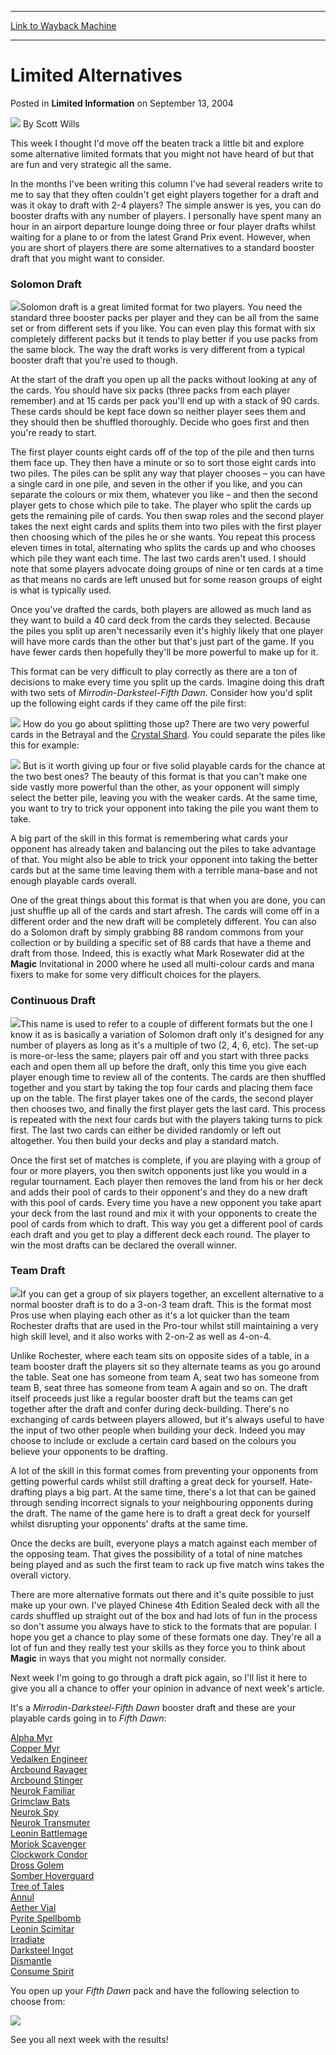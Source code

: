 
---
[Link to Wayback Machine](https://web.archive.org/web/20170311220606/http://magic.wizards.com/en/articles/archive/limited-information/limited-alternatives-2004-09-13-0)

[_metadata_:author]:- "Scott Wills"
[_metadata_:description]:- "This week I thought I'd move off the beaten track a little bit and explore some alternative limited formats that you might not have heard of but that are fun and very strategic all the same."
[_metadata_:generator]:- "Drupal 7 (http://drupal.org)"
[_metadata_:node]:- "622771"
[_metadata_:publish_date]:- "2004-09-13"
[_metadata_:source]:- "div-main-content"
[_metadata_:title]:- "Limited Alternatives"
[_metadata_:wayback_capture_timestamp]:- "2017-03-11 22:06:06"
[_metadata_:wayback_raw_url]:- "https://web.archive.org/web/20170311220606id_/http://magic.wizards.com/en/articles/archive/limited-information/limited-alternatives-2004-09-13-0"
[_metadata_:wayback_url]:- "http://magic.wizards.com/en/articles/archive/limited-information/limited-alternatives-2004-09-13-0"
---


Limited Alternatives
====================



 Posted in **Limited Information**
 on September 13, 2004 






![](https://media.magic.wizards.com/styles/auth_small/public/images/hero/wizardslogo_thumb.jpg)
By Scott Wills











This week I thought I'd move off the beaten track a little bit and explore some alternative limited formats that you might not have heard of but that are fun and very strategic all the same. 


In the months I've been writing this column I've had several readers write to me to say that they often couldn't get eight players together for a draft and was it okay to draft with 2-4 players? The simple answer is yes, you can do booster drafts with any number of players. I personally have spent many an hour in an airport departure lounge doing three or four player drafts whilst waiting for a plane to or from the latest Grand Prix event. However, when you are short of players there are some alternatives to a standard booster draft that you might want to consider.


### Solomon Draft


![](https://media.magic.wizards.com/image_legacy_migration/magic/images/mtgcom/fcpics/limited/31_packs.jpg)Solomon draft is a great limited format for two players. You need the standard three booster packs per player and they can be all from the same set or from different sets if you like. You can even play this format with six completely different packs but it tends to play better if you use packs from the same block. The way the draft works is very different from a typical booster draft that you're used to though.


At the start of the draft you open up all the packs without looking at any of the cards. You should have six packs (three packs from each player remember) and at 15 cards per pack you'll end up with a stack of 90 cards. These cards should be kept face down so neither player sees them and they should then be shuffled thoroughly. Decide who goes first and then you're ready to start.


The first player counts eight cards off of the top of the pile and then turns them face up. They then have a minute or so to sort those eight cards into two piles. The piles can be split any way that player chooses – you can have a single card in one pile, and seven in the other if you like, and you can separate the colours or mix them, whatever you like – and then the second player gets to chose which pile to take. The player who split the cards up gets the remaining pile of cards. You then swap roles and the second player takes the next eight cards and splits them into two piles with the first player then choosing which of the piles he or she wants. You repeat this process eleven times in total, alternating who splits the cards up and who chooses which pile they want each time. The last two cards aren't used. I should note that some players advocate doing groups of nine or ten cards at a time as that means no cards are left unused but for some reason groups of eight is what is typically used. 


Once you've drafted the cards, both players are allowed as much land as they want to build a 40 card deck from the cards they selected. Because the piles you split up aren't necessarily even it's highly likely that one player will have more cards than the other but that's just part of the game. If you have fewer cards then hopefully they'll be more powerful to make up for it.


This format can be very difficult to play correctly as there are a ton of decisions to make every time you split up the cards. Imagine doing this draft with two sets of *Mirrodin*-*Darksteel*-*Fifth Dawn*. Consider how you'd split up the following eight cards if they came off the pile first:


![](https://media.magic.wizards.com/image_legacy_migration/magic/images/mtgcom/fcpics/limited/31_solomon1.jpg)
How do you go about splitting those up? There are two very powerful cards in the Betrayal and the [Crystal Shard](http://gatherer.wizards.com/Pages/Card/Details.aspx?name=Crystal+Shard). You could separate the piles like this for example:


![](https://media.magic.wizards.com/image_legacy_migration/magic/images/mtgcom/fcpics/limited/31_solomon2.jpg)
But is it worth giving up four or five solid playable cards for the chance at the two best ones? The beauty of this format is that you can't make one side vastly more powerful than the other, as your opponent will simply select the better pile, leaving you with the weaker cards. At the same time, you want to try to trick your opponent into taking the pile you want them to take.


A big part of the skill in this format is remembering what cards your opponent has already taken and balancing out the piles to take advantage of that. You might also be able to trick your opponent into taking the better cards but at the same time leaving them with a terrible mana-base and not enough playable cards overall. 


One of the great things about this format is that when you are done, you can just shuffle up all of the cards and start afresh. The cards will come off in a different order and the new draft will be completely different. You can also do a Solomon draft by simply grabbing 88 random commons from your collection or by building a specific set of 88 cards that have a theme and draft from those. Indeed, this is exactly what Mark Rosewater did at the **Magic** Invitational in 2000 where he used all multi-colour cards and mana fixers to make for some very difficult choices for the players.


### Continuous Draft


![](https://media.magic.wizards.com/image_legacy_migration/magic/images/mtgcom/fcpics/limited/31_continuous.jpg)This name is used to refer to a couple of different formats but the one I know it as is basically a variation of Solomon draft only it's designed for any number of players as long as it's a multiple of two (2, 4, 6, etc). The set-up is more-or-less the same; players pair off and you start with three packs each and open them all up before the draft, only this time you give each player enough time to review all of the contents. The cards are then shuffled together and you start by taking the top four cards and placing them face up on the table. The first player takes one of the cards, the second player then chooses two, and finally the first player gets the last card. This process is repeated with the next four cards but with the players taking turns to pick first. The last two cards can either be divided randomly or left out altogether. You then build your decks and play a standard match.


Once the first set of matches is complete, if you are playing with a group of four or more players, you then switch opponents just like you would in a regular tournament. Each player then removes the land from his or her deck and adds their pool of cards to their opponent's and they do a new draft with this pool of cards. Every time you have a new opponent you take apart your deck from the last round and mix it with your opponents to create the pool of cards from which to draft. This way you get a different pool of cards each draft and you get to play a different deck each round. The player to win the most drafts can be declared the overall winner. 


### Team Draft


![](https://media.magic.wizards.com/image_legacy_migration/magic/images/mtgcom/fcpics/limited/31_table.jpg)If you can get a group of six players together, an excellent alternative to a normal booster draft is to do a 3-on-3 team draft. This is the format most Pros use when playing each other as it's a lot quicker than the team Rochester drafts that are used in the Pro-tour whilst still maintaining a very high skill level, and it also works with 2-on-2 as well as 4-on-4. 


Unlike Rochester, where each team sits on opposite sides of a table, in a team booster draft the players sit so they alternate teams as you go around the table. Seat one has someone from team A, seat two has someone from team B, seat three has someone from team A again and so on. The draft itself proceeds just like a regular booster draft but the teams can get together after the draft and confer during deck-building. There's no exchanging of cards between players allowed, but it's always useful to have the input of two other people when building your deck. Indeed you may choose to include or exclude a certain card based on the colours you believe your opponents to be drafting. 


A lot of the skill in this format comes from preventing your opponents from getting powerful cards whilst still drafting a great deck for yourself. Hate-drafting plays a big part. At the same time, there's a lot that can be gained through sending incorrect signals to your neighbouring opponents during the draft. The name of the game here is to draft a great deck for yourself whilst disrupting your opponents' drafts at the same time. 


Once the decks are built, everyone plays a match against each member of the opposing team. That gives the possibility of a total of nine matches being played and as such the first team to rack up five match wins takes the overall victory.


There are more alternative formats out there and it's quite possible to just make up your own. I've played Chinese 4th Edition Sealed deck with all the cards shuffled up straight out of the box and had lots of fun in the process so don't assume you always have to stick to the formats that are popular. I hope you get a chance to play some of these formats one day. They're all a lot of fun and they really test your skills as they force you to think about **Magic** in ways that you might not normally consider.


Next week I'm going to go through a draft pick again, so I'll list it here to give you all a chance to offer your opinion in advance of next week's article.


It's a *Mirrodin-Darksteel-Fifth Dawn* booster draft and these are your playable cards going in to *Fifth Dawn*:


[Alpha Myr](http://gatherer.wizards.com/Pages/Card/Details.aspx?name=Alpha+Myr)  
[Copper Myr](http://gatherer.wizards.com/Pages/Card/Details.aspx?name=Copper+Myr)  
[Vedalken Engineer](http://gatherer.wizards.com/Pages/Card/Details.aspx?name=Vedalken+Engineer)  
[Arcbound Ravager](http://gatherer.wizards.com/Pages/Card/Details.aspx?name=Arcbound+Ravager+)   
[Arcbound Stinger](http://gatherer.wizards.com/Pages/Card/Details.aspx?name=Arcbound+Stinger)  
[Neurok Familiar](http://gatherer.wizards.com/Pages/Card/Details.aspx?name=Neurok+Familiar)  
[Grimclaw Bats](http://gatherer.wizards.com/Pages/Card/Details.aspx?name=Grimclaw+Bats)  
[Neurok Spy](http://gatherer.wizards.com/Pages/Card/Details.aspx?name=Neurok+Spy)  
[Neurok Transmuter](http://gatherer.wizards.com/Pages/Card/Details.aspx?name=Neurok+Transmuter)  
[Leonin Battlemage](http://gatherer.wizards.com/Pages/Card/Details.aspx?name=Leonin+Battlemage)  
[Moriok Scavenger](http://gatherer.wizards.com/Pages/Card/Details.aspx?name=Moriok+Scavenger)  
[Clockwork Condor](http://gatherer.wizards.com/Pages/Card/Details.aspx?name=Clockwork+Condor)  
[Dross Golem](http://gatherer.wizards.com/Pages/Card/Details.aspx?name=Dross+Golem)  
[Somber Hoverguard](http://gatherer.wizards.com/Pages/Card/Details.aspx?name=Somber+Hoverguard)  
[Tree of Tales](http://gatherer.wizards.com/Pages/Card/Details.aspx?name=Tree+of+Tales)  
[Annul](http://gatherer.wizards.com/Pages/Card/Details.aspx?name=Annul)  
[Aether Vial](http://gatherer.wizards.com/Pages/Card/Details.aspx?name=Aether+Vial)  
[Pyrite Spellbomb](http://gatherer.wizards.com/Pages/Card/Details.aspx?name=Pyrite+Spellbomb)  
[Leonin Scimitar](http://gatherer.wizards.com/Pages/Card/Details.aspx?name=Leonin+Scimitar)  
[Irradiate](http://gatherer.wizards.com/Pages/Card/Details.aspx?name=Irradiate)  
[Darksteel Ingot](http://gatherer.wizards.com/Pages/Card/Details.aspx?name=Darksteel+Ingot)  
[Dismantle](http://gatherer.wizards.com/Pages/Card/Details.aspx?name=Dismantle)  
[Consume Spirit](http://gatherer.wizards.com/Pages/Card/Details.aspx?name=Consume+Spirit)


You open up your *Fifth Dawn* pack and have the following selection to choose from:


![](https://media.magic.wizards.com/image_legacy_migration/magic/images/mtgcom/fcpics/limited/31_picks.jpg)
  
See you all next week with the results!







